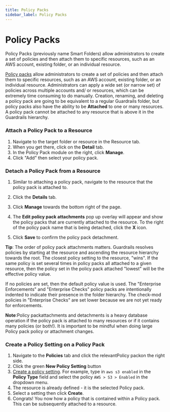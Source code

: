 ```yaml
---
title: Policy Packs
sidebar_label: Policy Packs
---
```


# Policy Packs

Policy Packs (previously name Smart Folders) allow administrators to create a set of policies and then attach them to specific resources, such as an AWS account, existing folder, or an individual resource.

[Policy packs](concepts/resources/policy-packs) allow administrators to create
a set of policies and then attach them to specific resources, such as an AWS
account, existing folder, or an individual resource. Administrators can apply a
wide set (or narrow set) of policies across multiple accounts and/ or resources,
which can be extremely time consuming to do manually. Creation, renaming, and
deleting a policy pack are going to be equivalent to a regular Guardrails folder,
but policy packs also have the ability to be **Attached** to one or many
resources. A policy pack cannot be attached to any resource that is above it in
the Guardrails hierarchy.

### Attach a Policy Pack to a Resource

1. Navigate to the target folder or resource in the Resource tab.
2. When you get there, click on the **Detail** tab.
3. In the Policy Pack module on the right, click **Manage**.
4. Click "Add" then select your policy pack.

### Detach a Policy Pack from a Resource

1. Similar to attaching a policy pack, navigate to the resource that the policy
   pack is attached to.

2. Click the **Details** tab.

3. Click **Manage** towards the bottom right of the page.

4. The **Edit policy pack attachments** pop up overlay will appear and show the
   policy packs that are currently attached to the resource. To the right of
   the policy pack name that is being detached, click the **X** icon.

5. Click **Save** to confirm the policy pack detachment.

**Tip**: The order of policy pack attachments matters. Guardrails resolves policies
by starting at the resource and ascending the resource hierarchy towards the
root. The closest policy setting to the resource, "wins". If the same policy is
set several times in policy packs all attached to a given resource, then the
policy set in the policy pack attached "lowest" will be the effective policy
value.

If no policies are set, then the default policy value is used. The "Enterprise
Enforcements" and "Enterprise Checks" policy packs are intentionally indented
to indicate their presence in the folder hierarchy. The check-mod policies in
"Enterprise Checks" are set lower because we are not yet ready for enforcements.

**Note**:Policy packattachments and detachments is a heavy database operation
if the policy pack is attached to many resources or if it contains many
policies (or both!). It is important to be mindful when doing large Policy pack
policy or attachment changes.

### Create a Policy Setting on a Policy Pack

1. Navigate to the **Policies** tab and click the relevantPolicy packon the
   right side.
2. Click the green **New Policy Setting** button
3. [Create a policy setting](concepts/policies/values-settings#policy-settings).
   For example, type in `aws s3 enabled` in the **Policy Type** field and select
   the policy `AWS > S3 > Enabled` in the dropdown menu.
4. The resource is already defined - it is the selected Policy pack.
5. Select a setting then click **Create**.
6. Congrats! You now how a policy that is contained within a Policy pack. This
   can be subsequently attached to a resource.
